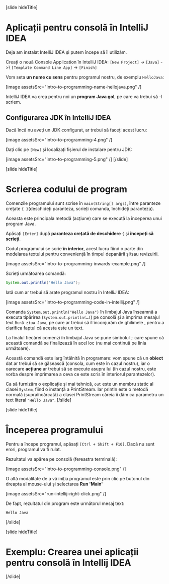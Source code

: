 [slide hideTitle]
# Aplicații pentru consolă în IntelliJ IDEA
Deja am instalat IntelliJ IDEA și putem începe să îl utilizăm.

Creați o nouă Console Application în IntelliJ IDEA: `[New Project]` \-\> `[Java]` \->\ `[Template Command Line App]` \-\> `[Finish]`

Vom seta **un nume cu sens** pentru programul nostru, de exemplu `HelloJava`:

[image assetsSrc="intro-to-programming-name-hellojava.png" /]

IntelliJ IDEA va crea pentru noi un **program Java gol**, pe care va trebui să -l scriem.

## Configurarea JDK în IntelliJ IDEA
Dacă încă nu aveți un JDK configurat, ar trebui să faceți acest lucru:

[image assetsSrc="intro-to-programming-4.png" /]

Dați clic pe `[New]` și localizați fișierul de instalare pentru JDK:

[image assetsSrc="intro-to-programming-5.png" /]
[/slide]

[slide hideTitle]
# Scrierea codului de program
Comenzile programului sunt scrise în `main(String[] args)`, între paranteze crețate `{ }`(deschideți paranteza, scrieți comanda, închideți paranteza).

Aceasta este principala metodă (acțiune) care se execută la începerea unui program Java. 

Apăsați `[Enter]` după **paranteza crețată de deschidere** `{` și **începeți să scrieți**.

Codul programului se scrie **în interior**, acest lucru fiind o parte din modelarea textului pentru conveniență în timpul depanării și/sau revizuirii.

[image assetsSrc="intro-to-programming-inwards-example.png" /]

Scrieți următoarea comandă:
```java
System.out.println("Hello Java");
```

Iată cum ar trebui să arate programul nostru în IntelliJ IDEA:

[image assetsSrc="intro-to-programming-code-in-intellij.png" /]

Comanda `System.out.println("Hello Java")` în limbajul Java înseamnă a executa tipărirea (`System.out.println(…)`) pe consolă și a imprima mesajul text `Bună ziua Java`, pe care ar trebui să îl înconjurăm de ghilimele , pentru a clarifica faptul că acesta este un text.

La finalul fiecărei comenzi în limbajul Java se pune simbolul `;` care spune că această comandă se finalizează în acel loc (nu mai continuă pe linia următoare).

Această comandă este larg întâlnită în programare: vom spune că un **obiect** dat ar trebui să se găsească (consola, cum este în cazul nostru), iar o oarecare **acțiune** ar trebui să se execute asupra lui (în cazul nostru, este vorba despre imprimarea a ceva ce este scris în interiorul parantezelor). 

Ca să furnizăm o explicație și mai tehnică, `out` este un membru static al clasei `System`, fiind o instanță a PrintStream. Iar println este o metodă normală (supraîncărcată) a clasei PrintStream căreia îi dăm ca parametru un text literal `"Hello Java"`.
[/slide]

[slide hideTitle]
# Începerea programului
Pentru a începe programul, apăsați `[Ctrl + Shift + F10]`. Dacă nu sunt erori, programul va fi rulat. 

Rezultatul va apărea pe consolă (fereastra terminală):

[image assetsSrc="intro-to-programming-console.png" /]

O altă modalitate de a vă iniția programul este prin clic pe butonul din dreapta al mouse-ului și selectarea **Run 'Main'**

[image assetsSrc="run-intellij-right-click.png" /]

De fapt, rezultatul din program este următorul mesaj text:
```
Hello Java
```
[/slide]

[slide hideTitle]

# Exemplu: Crearea unei aplicații pentru consolă în Intellij IDEA

[/slide]

